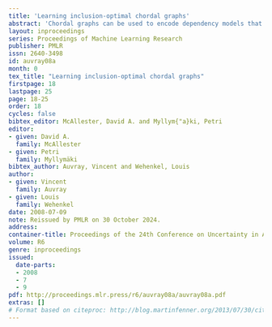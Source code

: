 ```yaml
---
title: 'Learning inclusion-optimal chordal graphs'
abstract: 'Chordal graphs can be used to encode dependency models that are representable by both directed acyclic and undirected graphs. This paper discusses a very simple and efficient algorithm to learn the chordal structure of a probabilistic model from data. The algorithm is a greedy hill-climbing search algorithm that uses the inclusion boundary neighborhood over chordal graphs. In the limit of a large sample size and under appropriate hypotheses on the scoring criterion, we prove that the algorithm will find a structure that is inclusion-optimal when the dependency model of the data-generating distribution can be represented exactly by an undirected graph. The algorithm is evaluated on simulated datasets.'
layout: inproceedings
series: Proceedings of Machine Learning Research
publisher: PMLR
issn: 2640-3498
id: auvray08a
month: 0
tex_title: "Learning inclusion-optimal chordal graphs"
firstpage: 18
lastpage: 25
page: 18-25
order: 18
cycles: false
bibtex_editor: McAllester, David A. and Myllym{"a}ki, Petri
editor:
- given: David A.
  family: McAllester
- given: Petri
  family: Myllymäki
bibtex_author: Auvray, Vincent and Wehenkel, Louis
author:
- given: Vincent
  family: Auvray
- given: Louis
  family: Wehenkel 
date: 2008-07-09
note: Reissued by PMLR on 30 October 2024.
address:
container-title: Proceedings of the 24th Conference on Uncertainty in Artificial Intelligence
volume: R6
genre: inproceedings
issued:
  date-parts:
  - 2008
  - 7
  - 9
pdf: http://proceedings.mlr.press/r6/auvray08a/auvray08a.pdf
extras: []
# Format based on citeproc: http://blog.martinfenner.org/2013/07/30/citeproc-yaml-for-bibliographies/
---
```

